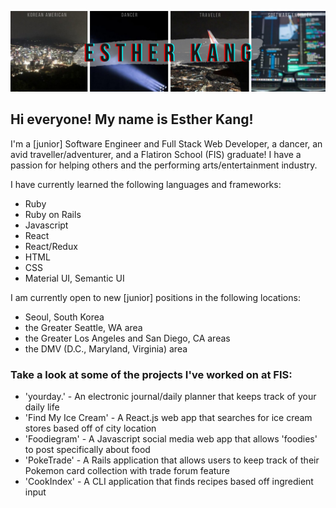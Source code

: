 <!--[![Header](https://raw.githubusercontent.com/estherkang14/<OWNER>/<OWNER>/githubheader.png "Header")](https://linkedin.com/in/esther-kang/) 
-->
[![Header](https://github.com/estherkang14/estherkang14/raw/master/githubheader.png)](https://linkedin.com/in/esther-kang/)


<!--
add info - linkedin, github, twitter
introduction + summary
flatiron mod1-5 projects + videos

-->

<h2>Hi everyone! My name is Esther Kang!</h2>
<p>I'm a [junior] Software Engineer and Full Stack Web Developer, a dancer, an avid traveller/adventurer, and a Flatiron School (FIS) graduate! I have a passion for helping others and the performing arts/entertainment industry.
  
I have currently learned the following languages and frameworks:
  - Ruby
  - Ruby on Rails
  - Javascript
  - React
  - React/Redux
  - HTML
  - CSS
  - Material UI, Semantic UI

I am currently open to new [junior] positions in the following locations:
  - Seoul, South Korea
  - the Greater Seattle, WA area 
  - the Greater Los Angeles and San Diego, CA areas
  - the DMV (D.C., Maryland, Virginia) area
</p>

<h3>Take a look at some of the projects I've worked on at FIS:</h3>
<p>
  
  - 'yourday.' - An electronic journal/daily planner that keeps track of your daily life
  - 'Find My Ice Cream' - A React.js web app that searches for ice cream stores based off of city location
  - 'Foodiegram' - A Javascript social media web app that allows 'foodies' to post specifically about food
  - 'PokeTrade' - A Rails application that allows users to keep track of their Pokemon card collection with trade forum
feature
  - 'CookIndex' - A CLI application that finds recipes based off ingredient input
</p>

<!--
**estherkang14/estherkang14** is a ✨ _special_ ✨ repository because its `README.md` (this file) appears on your GitHub profile.

Here are some ideas to get you started:

- 🔭 I’m currently working on ...
- 🌱 I’m currently learning ...
- 👯 I’m looking to collaborate on ...
- 🤔 I’m looking for help with ...
- 💬 Ask me about ...
- 📫 How to reach me: ...
- 😄 Pronouns: ...
- ⚡ Fun fact: ...
-->
